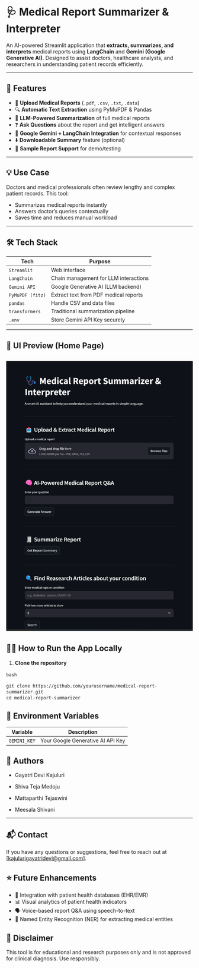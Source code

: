 # 🩺 Medical Report Summarizer & Interpreter

An AI-powered Streamlit application that **extracts, summarizes, and interprets** medical reports using **LangChain** and **Gemini (Google Generative AI)**. Designed to assist doctors, healthcare analysts, and researchers in understanding patient records efficiently.

---

## 🚀 Features

- 📄 **Upload Medical Reports** (`.pdf`, `.csv`, `.txt`, `.data`)
- 🔍 **Automatic Text Extraction** using PyMuPDF & Pandas
- 🧠 **LLM-Powered Summarization** of full medical reports
- ❓ **Ask Questions** about the report and get intelligent answers
- 💬 **Google Gemini + LangChain Integration** for contextual responses
- ⬇️ **Downloadable Summary** feature (optional)
- 🧪 **Sample Report Support** for demo/testing

---

## 💡 Use Case

Doctors and medical professionals often review lengthy and complex patient records. This tool:

- Summarizes medical reports instantly
- Answers doctor’s queries contextually
- Saves time and reduces manual workload

---

## 🛠️ Tech Stack

| Tech             | Purpose                                |
|------------------|----------------------------------------|
| `Streamlit`      | Web interface                          |
| `LangChain`      | Chain management for LLM interactions  |
| `Gemini API`     | Google Generative AI (LLM backend)     |
| `PyMuPDF (fitz)` | Extract text from PDF medical reports  |
| `pandas`         | Handle CSV and data files              |
| `transformers`   | Traditional summarization pipeline     |
| `.env`           | Store Gemini API Key securely          |

---

## 📸 UI Preview (Home Page)

![App Screenshot](app/assets/app.png)
---

## 🧑‍💻 How to Run the App Locally

1. **Clone the repository**

`bash`
```
git clone https://github.com/yourusername/medical-report-summarizer.git
cd medical-report-summarizer
```


## 🔐 Environment Variables

| Variable     | Description                       |
| ------------ | --------------------------------- |
| `GEMINI_KEY` | Your Google Generative AI API Key |



## 🤝 Authors

- Gayatri Devi Kajuluri

- Shiva Teja Medoju

- Mattaparthi Tejaswini

- Meesala Shivani

---

## 📬 Contact

If you have any questions or suggestions, feel free to reach out at [kajulurigayatridevi@gmail.com].

## ⭐ Future Enhancements

- 🏥 Integration with patient health databases (EHR/EMR)
- 📊 Visual analytics of patient health indicators
- 🗣️ Voice-based report Q&A using speech-to-text
- 🧾 Named Entity Recognition (NER) for extracting medical entities


## 📢 Disclaimer

This tool is for educational and research purposes only and is not approved for clinical diagnosis. Use responsibly.

